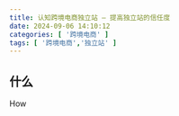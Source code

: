 ```yaml
---
title: 认知跨境电商独立站 — 提高独立站的信任度
date: 2024-09-06 14:10:12
categories: [ '跨境电商' ]
tags: [ '跨境电商','独立站' ]
---
```


## 什么

How